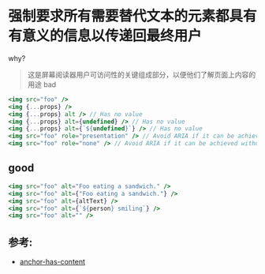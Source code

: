 # 强制要求所有需要替代文本的元素都具有有意义的信息以传递回最终用户

why?

> 这是屏幕阅读器用户可访问性的关键组成部分，以便他们了解页面上内容的用途
> bad

```jsx
<img src="foo" />
<img {...props} />
<img {...props} alt /> // Has no value
<img {...props} alt={undefined} /> // Has no value
<img {...props} alt={`${undefined}`} /> // Has no value
<img src="foo" role="presentation" /> // Avoid ARIA if it can be achieved without
<img src="foo" role="none" /> // Avoid ARIA if it can be achieved without
```

## good

```jsx
<img src="foo" alt="Foo eating a sandwich." />
<img src="foo" alt={"Foo eating a sandwich."} />
<img src="foo" alt={altText} />
<img src="foo" alt={`${person} smiling`} />
<img src="foo" alt="" />
```

## 参考:

- [anchor-has-content](https://github.com/jsx-eslint/eslint-plugin-react/blob/c42b624d0fb9ad647583a775ab9751091eec066f/docs/rules/anchor-has-content)
